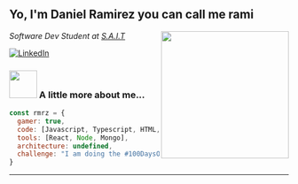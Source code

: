 <h2> Yo, I'm Daniel Ramirez you can call me rami</h2>
<img align='right' src="https://media.giphy.com/media/ieyl9zmCjO4b4t6qoY/giphy.gif" width="230">
<p><em>
Software Dev Student at <a href="https://www.sait.ca/">S.A.I.T</a>
</em></p>

<a href="https://www.linkedin.com/in/rmrz-daniel/" target="_blank"><img src="https://img.shields.io/badge/LinkedIn-0077B5?style=for-the-badge&logo=linkedin&logoColor=white" alt="LinkedIn"></a>


### <img src="https://media.giphy.com/media/VgCDAzcKvsR6OM0uWg/giphy.gif" width="50"> A little more about me...  

```javascript
const rmrz = {
  gamer: true,
  code: [Javascript, Typescript, HTML, CSS, SQL, PLSQL, Java],
  tools: [React, Node, Mongo],
  architecture: undefined,
  challenge: "I am doing the #100DaysOfCode challenge focused on react and typescript"
}
```

---
